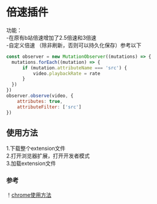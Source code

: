 # 倍速插件
功能：  
-在原有b站倍速增加了2.5倍速和3倍速  
-自定义倍速 （除非刷新，否则可以持久化保存）参考以下
```javascript
const observer = new MutationObserver((mutations) => {
  mutations.forEach((mutation) => {
      if (mutation.attributeName === 'src') {
          video.playbackRate = rate
      }
  })
})
observer.observe(video, {
    attributes: true,
    attributeFilter: ['src']
})
```
## 使用方法  
1.下载整个extension文件  
2.打开浏览器扩展，打开开发者模式  
3.加载extension文件  
### 参考  
！[chrome使用方法]( "使用方法")

